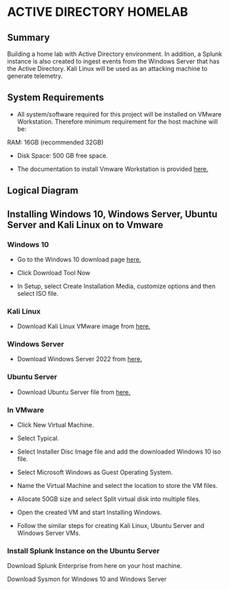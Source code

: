 # ACTIVE DIRECTORY HOMELAB

## Summary
Building a home lab with Active Directory environment. In addition, a Splunk instance is also created to ingest events from the Windows Server that has the Active Directory. 
Kali Linux will be used as an attacking machine to generate telemetry. 

## System Requirements
- All system/software required for this project will be installed on VMware Workstation. Therefore minimum requirement for the host machine will be:

RAM: 16GB (recommended 32GB)
- Disk Space: 500 GB free space. 

- The documentation to install Vmware Workstation is provided <a href="https://knowledge.broadcom.com/external/article/344595/downloading-and-installing-vmware-workst.html">here.</a>

## Logical Diagram

## Installing Windows 10, Windows Server, Ubuntu Server and Kali Linux on to Vmware
### Windows 10
- Go to the Windows 10 download page <a href="https://www.microsoft.com/en-ca/software-download/windows10">here.</a>

- Click Download Tool Now

- In Setup, select Create Installation Media, customize options and then select ISO file. 


### Kali Linux
- Download Kali Linux VMware image from <a href="https://www.kali.org/get-kali/#kali-virtual-machines">here.</a>


### Windows Server
- Download Windows Server 2022 from <a href="https://www.microsoft.com/en-us/evalcenter/evaluate-windows-server-2022">here.</a>


### Ubuntu Server
- Download Ubuntu Server file from <a href="https://ubuntu.com/download/server">here.</a>


### In VMware
 
- Click New Virtual Machine.

- Select Typical.  

- Select Installer Disc Image file and add the downloaded Windows 10 iso file. 

- Select Microsoft Windows as Guest Operating System.

- Name the Virtual Machine and select the location to store the VM files. 

- Allocate 50GB size and select Split virtual disk into multiple files.
 
- Open the created VM and start Installing Windows.   

- Follow the similar steps for creating Kali Linux, Ubuntu Server and Windows Server VMs.


### Install Splunk Instance on the Ubuntu Server

Download Splunk Enterprise from here on your host machine. 

Download Sysmon for Windows 10 and Windows Server

